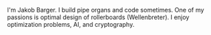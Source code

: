 I'm Jakob Barger. I build pipe organs and code sometimes. One of my passions is optimal design of rollerboards (Wellenbreter).
I enjoy optimization problems, AI, and cryptography.
